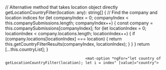   // Alternative method that takes location object directly
  getLocationCountryFilter(location: any): string[] {
    // Find the company and location indices
    for (let companyIndex = 0; companyIndex < this.companySubmissions.length; companyIndex++) {
      const company = this.companySubmissions[companyIndex];
      for (let locationIndex = 0; locationIndex < company.locations.length; locationIndex++) {
        if (company.locations[locationIndex] === location) {
          return this.getCountryFilterResults(companyIndex, locationIndex);
        }
      }
    }
    return [...this.countryList];
  }



                                        <mat-option *ngFor="let country of getLocationCountryFilter(location); let i = index" [value]="country">
